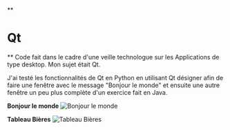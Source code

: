 
**

# Qt

**
Code fait dans le cadre d'une veille technologue sur les Applications de type desktop.
Mon sujet était Qt.

J'ai testé les fonctionnalités de Qt en Python en utilisant Qt désigner afin de faire une fenêtre avec le message "Bonjour le monde" et ensuite une autre fenêtre un peu plus complète d'un exercice fait en Java.

**Bonjour le monde**
![Bonjour le monde](https://github.com/Michel-Cavaud/Qt_Python/blob/main/Images/R%C3%A9sultat%20Bonjour.png)

**Tableau Bières**
![Tableau Bières](https://github.com/Michel-Cavaud/Qt_Python/blob/main/Images/Bi%C3%A8res_Qt.png)
